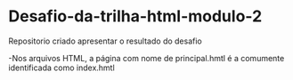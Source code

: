 # Desafio-da-trilha-html-modulo-2
Repositorio criado apresentar o resultado do desafio

-Nos arquivos HTML, a página com nome de principal.hmtl é a comumente identificada como index.hmtl